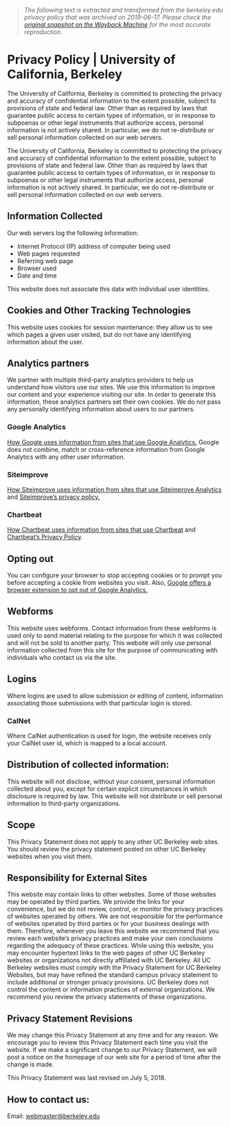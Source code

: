 > *The following text is extracted and transformed from the berkeley.edu privacy policy that was archived on 2019-06-17. Please check the [original snapshot on the Wayback Machine](https://web.archive.org/web/20190617160634id_/https%3A//www.berkeley.edu/privacy_policy) for the most accurate reproduction.*

# Privacy Policy | University of California, Berkeley

The University of California, Berkeley is committed to protecting the privacy and accuracy of confidential information to the extent possible, subject to provisions of state and federal law. Other than as required by laws that guarantee public access to certain types of information, or in response to subpoenas or other legal instruments that authorize access, personal information is not actively shared. In particular, we do not re-distribute or sell personal information collected on our web servers.

The University of California, Berkeley is committed to protecting the privacy and accuracy of confidential information to the extent possible, subject to provisions of state and federal law. Other than as required by laws that guarantee public access to certain types of information, or in response to subpoenas or other legal instruments that authorize access, personal information is not actively shared. In particular, we do not re-distribute or sell personal information collected on our web servers.

## Information Collected

Our web servers log the following information:

  * Internet Protocol (IP) address of computer being used
  * Web pages requested
  * Referring web page
  * Browser used
  * Date and time



This website does not associate this data with individual user identities. 

## Cookies and Other Tracking Technologies

This website uses cookies for session maintenance: they allow us to see which pages a given user visited, but do not have any identifying information about the user. 

## Analytics partners

We partner with multiple third-party analytics providers to help us understand how visitors use our sites. We use this information to improve our content and your experience visiting our site. In order to generate this information, these analytics partners set their own cookies. We do not pass any personally identifying information about users to our partners. 

### Google Analytics

[How Google uses information from sites that use Google Analytics.](https://policies.google.com/technologies/partner-sites) Google does not combine, match or cross-reference information from Google Analytics with any other user information.

### Siteimprove

[How Siteimprove uses information from sites that use Siteimprove Analytics](https://support.siteimprove.com/hc/en-gb/articles/115000070092-Analytics-Technical-Specifications) and [Siteimprove’s privacy policy.](https://siteimprove.com/en/privacy/privacy-policy/)

### Chartbeat

[How Chartbeat uses information from sites that use Chartbeat](https://chartbeat.com/gdpr/#how-chartbeat-products-use-data) and [Chartbeat’s Privacy Policy](https://chartbeat.com/privacy/).

## Opting out

You can configure your browser to stop accepting cookies or to prompt you before accepting a cookie from websites you visit. Also, [Google offers a browser extension to opt out of Google Analytics.](https://tools.google.com/dlpage/gaoptout)

## Webforms

This website uses webforms. Contact information from these webforms is used only to send material relating to the purpose for which it was collected and will not be sold to another party. This website will only use personal information collected from this site for the purpose of communicating with individuals who contact us via the site.

## Logins

Where logins are used to allow submission or editing of content, information associating those submissions with that particular login is stored.

### CalNet

Where CalNet authentication is used for login, the website receives only your CalNet user id, which is mapped to a local account.

## Distribution of collected information:

This website will not disclose, without your consent, personal information collected about you, except for certain explicit circumstances in which disclosure is required by law. This website will not distribute or sell personal information to third-party organizations.

## Scope

This Privacy Statement does not apply to any other UC Berkeley web sites. You should review the privacy statement posted on other UC Berkeley websites when you visit them.

## Responsibility for External Sites

This website may contain links to other websites. Some of those websites may be operated by third parties. We provide the links for your convenience, but we do not review, control, or monitor the privacy practices of websites operated by others. We are not responsible for the performance of websites operated by third parties or for your business dealings with them. Therefore, whenever you leave this website we recommend that you review each website’s privacy practices and make your own conclusions regarding the adequacy of these practices. While using this website, you may encounter hypertext links to the web pages of other UC Berkeley websites or organizations not directly affiliated with UC Berkeley. All UC Berkeley websites must comply with the Privacy Statement for UC Berkeley Websites, but may have refined the standard campus privacy statement to include additional or stronger privacy provisions. UC Berkeley does not control the content or information practices of external organizations. We recommend you review the privacy statements of these organizations.

## Privacy Statement Revisions

We may change this Privacy Statement at any time and for any reason. We encourage you to review this Privacy Statement each time you visit the website. If we make a significant change to our Privacy Statement, we will post a notice on the homepage of our web site for a period of time after the change is made.

This Privacy Statement was last revised on July 5, 2018. 

## How to contact us:

Email: [webmaster@berkeley.edu](mailto:webmaster@berkeley.edu)
